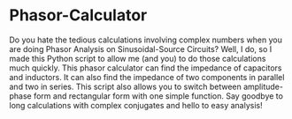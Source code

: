 # Phasor-Calculator
Do you hate the tedious calculations involving complex numbers when you are doing Phasor Analysis on Sinusoidal-Source Circuits? Well, I do, so I made this Python script to allow me (and you) to do those calculations much quickly. This phasor calculator can find the impedance of capacitors and inductors. It can also find the impedance of two components in parallel and two in series. This script also allows you to switch between amplitude-phase form and rectangular form with one simple function. Say goodbye to long calculations with complex conjugates and hello to easy analysis!
